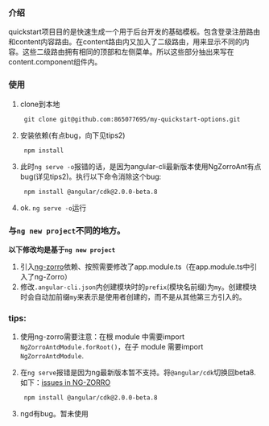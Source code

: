### 介绍
 quickstart项目目的是快速生成一个用于后台开发的基础模板。包含登录注册路由和content内容路由。在content路由内又加入了二级路由，用来显示不同的内容。这些二级路由拥有相同的顶部和左侧菜单。所以这些部分抽出来写在content.component组件内。
### 使用
1. clone到本地

        git clone git@github.com:865077695/my-quickstart-options.git
2. 安装依赖(有点bug，向下见tips2)

        npm install

3. 此时`ng serve -o`报错的话，是因为angular-cli最新版本使用NgZorroAnt有点bug(详见tips2)。执行以下命令消除这个bug:

        npm install @angular/cdk@2.0.0-beta.8
4. ok. `ng serve -o`运行

### 与`ng new project`不同的地方。
**以下修改均是基于`ng new project`**
1. 引入[ng-zorro](https://ng-zorro.github.io/#/docs/angular/introduce)依赖、按照需要修改了app.module.ts（在app.module.ts中引入了ng-Zorro）
2. 修改`.angular-cli.json`内创建模块时的`prefix`(模块名前缀)为`my`。创建模块时会自动加前缀`my`来表示是使用者创建的，而不是从其他第三方引入的。




### tips:

1. 使用ng-zorro需要注意：在根 module 中需要import `NgZorroAntdModule.forRoot()`，在子 module 需要import `NgZorroAntdModule`.
2. 在`ng serve`报错是因为ng最新版本暂不支持。将`@angular/cdk`切换回beta8.如下：[issues in NG-ZORRO](https://github.com/NG-ZORRO/ng-zorro-antd/issues/191)

        npm install @angular/cdk@2.0.0-beta.8
3. ngd有bug。暂未使用
